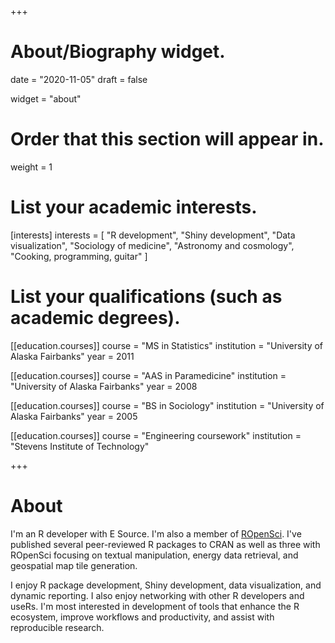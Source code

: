 +++
# About/Biography widget.

date = "2020-11-05"
draft = false

widget = "about"

# Order that this section will appear in.
weight = 1

# List your academic interests.
[interests]
  interests = [
    "R development",
    "Shiny development",
    "Data visualization",
    "Sociology of medicine",
    "Astronomy and cosmology",
    "Cooking, programming, guitar"
  ]

# List your qualifications (such as academic degrees).
[[education.courses]]
  course = "MS in Statistics"
  institution = "University of Alaska Fairbanks"
  year = 2011
  
[[education.courses]]
  course = "AAS in Paramedicine"
  institution = "University of Alaska Fairbanks"
  year = 2008

[[education.courses]]
  course = "BS in Sociology"
  institution = "University of Alaska Fairbanks"
  year = 2005
  
[[education.courses]]
  course = "Engineering coursework"
  institution = "Stevens Institute of Technology"

+++

# About

I'm an R developer with E Source. I'm also a member of [ROpenSci](https://ropensci.org/). I've published several peer-reviewed R packages to CRAN as well as three with ROpenSci focusing on textual manipulation, energy data retrieval, and geospatial map tile generation.

I enjoy R package development, Shiny development, data visualization, and dynamic reporting. I also enjoy networking with other R developers and useRs. I'm most interested in development of tools that enhance the R ecosystem, improve workflows and productivity, and assist with reproducible research.
